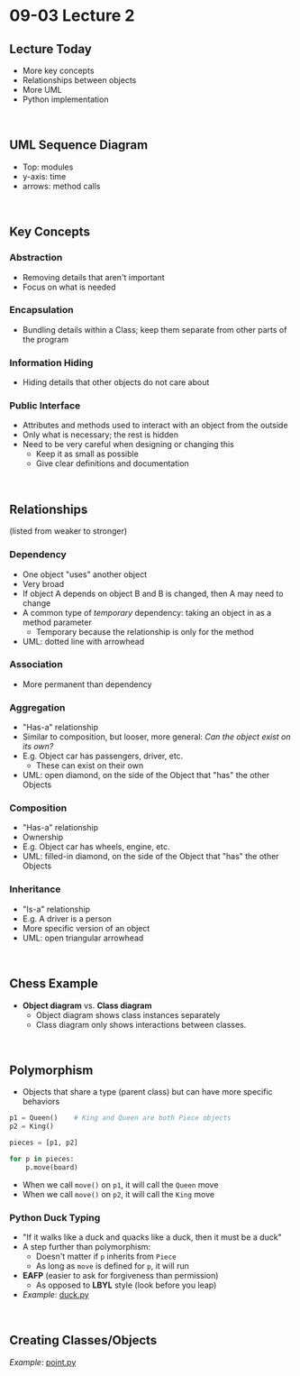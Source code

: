 # 09-03 Lecture 2

## Lecture Today

- More key concepts
- Relationships between objects
- More UML
- Python implementation

<br>

## UML Sequence Diagram

- Top: modules
- y-axis: time
- arrows: method calls

<br>

## Key Concepts

### **Abstraction**
- Removing details that aren't important
- Focus on what is needed

### **Encapsulation**
- Bundling details within a Class; keep them separate from other parts of the program

### **Information Hiding**
- Hiding details that other objects do not care about

### **Public Interface**
- Attributes and methods used to interact with an object from the outside
- Only what is necessary; the rest is hidden
- Need to be very careful when designing or changing this
  - Keep it as small as possible
  - Give clear definitions and documentation

<br>

## Relationships

(listed from weaker to stronger)

### **Dependency**
- One object "uses" another object
- Very broad
- If object A depends on object B and B is changed, then A may need to change
- A common type of *temporary* dependency: taking an object in as a method parameter
  - Temporary because the relationship is only for the method
- UML: dotted line with arrowhead

### **Association**
- More permanent than dependency

### **Aggregation**
- "Has-a" relationship
- Similar to composition, but looser, more general: *Can the object exist on its own?*
- E.g. Object car has passengers, driver, etc.
  - These can exist on their own
- UML: open diamond, on the side of the Object that "has" the other Objects

### **Composition**
- "Has-a" relationship
- Ownership
- E.g. Object car has wheels, engine, etc.
- UML: filled-in diamond, on the side of the Object that "has" the other Objects

### **Inheritance**
- "Is-a" relationship
- E.g. A driver is a person
- More specific version of an object
- UML: open triangular arrowhead

<br>

## Chess Example

- **Object diagram** vs. **Class diagram**
  - Object diagram shows class instances separately
  - Class diagram only shows interactions between classes.

<br>

## Polymorphism

- Objects that share a type (parent class) but can have more specific behaviors

```python
p1 = Queen()    # King and Queen are both Piece objects
p2 = King()

pieces = [p1, p2]

for p in pieces:
    p.move(board)
```

- When we call `move()` on `p1`, it will call the `Queen` move
- When we call `move()` on `p2`, it will call the `King` move

### Python Duck Typing

- "If it walks like a duck and quacks like a duck, then it must be a duck"
- A step further than polymorphism:
  - Doesn't matter if `p` inherits from `Piece`
  - As long as `move` is defined for `p`, it will run
- **EAFP** (easier to ask for forgiveness than permission)
  - As opposed to **LBYL** style (look before you leap)
- *Example*: [duck.py](./duck.py)

<br>

## Creating Classes/Objects

*Example*: [point.py](point.py)